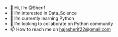 - 👋 Hi, I’m @Sherif
- 👀 I’m interested in Data_Science 
- 🌱 I’m currently learning Python
- 💞️ I’m looking to collaborate on Python community
- 📫 How to reach me on hajasherif22@gmail.com

<!---
Sherifneo/Sherifneo is a ✨ special ✨ repository because its `README.md` (this file) appears on your GitHub profile.
You can click the Preview link to take a look at your changes.
--->
